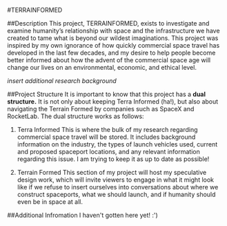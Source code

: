 #TERRAINFORMED

##Description
This project, TERRAINFORMED, exists to investigate and examine humanity’s relationship with space and the infrastructure we have created to tame what is beyond our wildest imaginations. This project was inspired by my own ignorance of how quickly commercial space travel has developed in the last few decades, and my desire to help people become better informed about how the advent of the commercial space age will change our lives on an environmental, economic, and ethical level.

*insert additional research background*

##Project Structure
It is important to know that this project has a **dual structure.** It is not only about keeping Terra Informed (ha!), but also about navigating the Terrain Formed by companies such as SpaceX and RocketLab. The dual structure works as follows:

1) Terra Informed
This is where the bulk of my research regarding commercial space travel will be stored. It includes background information on the industry, the types of launch vehicles used, current and proposed spaceport locations, and any relevant information regarding this issue. I am trying to keep it as up to date as possible!

2) Terrain Formed
This section of my project will host my speculative design work, which will invite viewers to engage in what it might look like if we refuse to insert ourselves into conversations about where we construct spaceports, what we should launch, and if humanity should even be in space at all. 

##Additional Infromation
I haven't gotten here yet! :')
